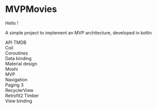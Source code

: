 # MVPMovies

Hello !

A simple project to implement an MVP architecture, developed in kotlin

API TMDB  
Coil  
Coroutines  
Data binding   
Material design  
Moshi  
MVP  
Navigation  
Paging 3  
RecyclerView  
Retrofit2
Timber  
View binding
